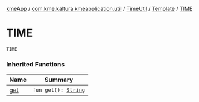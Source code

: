 [kmeApp](../../../index.md) / [com.kme.kaltura.kmeapplication.util](../../index.md) / [TimeUtil](../index.md) / [Template](index.md) / [TIME](./-t-i-m-e.md)

# TIME

`TIME`

### Inherited Functions

| Name | Summary |
|---|---|
| [get](get.md) | `fun get(): `[`String`](https://kotlinlang.org/api/latest/jvm/stdlib/kotlin/-string/index.html) |
